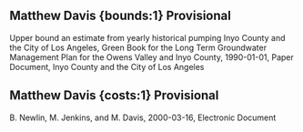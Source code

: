 ## Matthew Davis {bounds:1} Provisional
Upper bound an estimate from yearly historical pumping
Inyo County and the City of Los Angeles, Green Book for the Long Term Groundwater Management Plan for the Owens Valley and Inyo County, 1990-01-01, Paper Document, Inyo County and the City of Los Angeles

## Matthew Davis {costs:1} Provisional
B. Newlin, M. Jenkins, and M. Davis, 2000-03-16, Electronic Document
